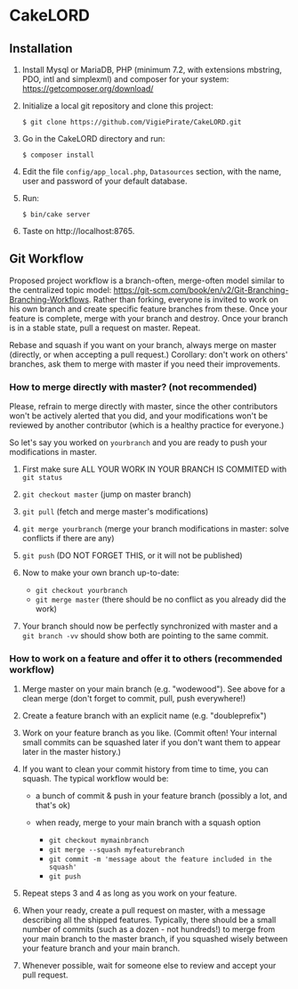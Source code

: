 # CakeLORD

## Installation

1. Install Mysql or MariaDB, PHP (minimum 7.2, with extensions mbstring, PDO, intl and simplexml) and composer for your system: https://getcomposer.org/download/

2. Initialize a local git repository and clone this project:

       $ git clone https://github.com/VigiePirate/CakeLORD.git

3. Go in the CakeLORD directory and run:

       $ composer install

4. Edit the file `config/app_local.php`, `Datasources` section, with the name, user and password of your default database.

5. Run:

       $ bin/cake server

6. Taste on http://localhost:8765.

## Git Workflow

Proposed project workflow is a branch-often, merge-often model similar to the centralized topic model: https://git-scm.com/book/en/v2/Git-Branching-Branching-Workflows. Rather than forking, everyone is invited to work on his own branch and create specific feature branches from these. Once your feature is complete, merge with your branch and destroy. Once your branch is in a stable state, pull a request on master. Repeat.

Rebase and squash if you want on your branch, always merge on master (directly, or when accepting a pull request.) Corollary: don't work on others' branches, ask them to merge with master if you need their improvements.

### How to merge directly with master? (not recommended)

Please, refrain to merge directly with master, since the other contributors won't be actively alerted that you did, and your modifications won't be reviewed by another contributor (which is a healthy practice for everyone.)

So let's say you worked on `yourbranch` and you are ready to push your modifications in master.

1. First make sure ALL YOUR WORK IN YOUR BRANCH IS COMMITED with `git status`

1. `git checkout master` (jump on master branch)

1. `git pull` (fetch and merge master's modifications)

1. `git merge yourbranch` (merge your branch modifications in master: solve conflicts if there are any)

1. `git push` (DO NOT FORGET THIS, or it will not be published)

1. Now to make your own branch up-to-date:
    * `git checkout yourbranch`
    * `git merge master` (there should be no conflict as you already did the work)

1. Your branch should now be perfectly synchronized with master and a `git branch -vv` should show both are pointing to the same commit.

### How to work on a feature and offer it to others (recommended workflow)

1. Merge master on your main branch (e.g. "wodewood"). See above for a clean merge (don't forget to commit, pull, push everywhere!)

1. Create a feature branch with an explicit name (e.g. "doubleprefix")

1. Work on your feature branch as you like. (Commit often! Your internal small commits can be squashed later if you don't want them to appear later in the master history.)

1. If you want to clean your commit history from time to time, you can squash. The typical workflow would be:
    * a bunch of commit & push in your feature branch (possibly a lot, and that's ok)
    * when ready, merge to your main branch with a squash option
    
        * `git checkout mymainbranch`
        * `git merge --squash myfeaturebranch`
        * `git commit -m 'message about the feature included in the squash'`
        * `git push`
        
1. Repeat steps 3 and 4 as long as you work on your feature.

1. When your ready, create a pull request on master, with a message describing all the shipped features. Typically, there should be a small number of commits (such as a dozen - not hundreds!) to merge from your main branch to the master branch, if you squashed wisely between your feature branch and your main branch. 

1. Whenever possible, wait for someone else to review and accept your pull request.
